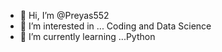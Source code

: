 - 👋 Hi, I’m @Preyas552
- 👀 I’m interested in ... Coding and Data Science
- 🌱 I’m currently learning ...Python

<!---
Preyas552/Preyas552 is a ✨ special ✨ repository because its `README.md` (this file) appears on your GitHub profile.
You can click the Preview link to take a look at your changes.
--->
